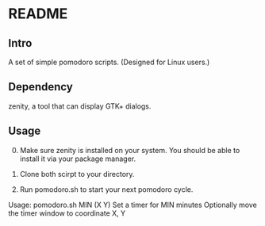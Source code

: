 # README

## Intro

A set of simple pomodoro scripts. (Designed for Linux users.)


## Dependency

zenity, a tool that can display GTK+ dialogs.

## Usage

0. Make sure zenity is installed on your system. You should be able to install it via your package manager.

1. Clone both scirpt to your directory.

2. Run pomodoro.sh to start your next pomodoro cycle.

Usage: pomodoro.sh MIN (X Y)
Set a timer for MIN minutes
Optionally move the timer window to coordinate X, Y

